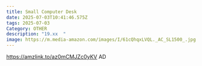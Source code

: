```yaml
---
title: Small Computer Desk
date: 2025-07-03T10:41:46.575Z
tags: 2025-07-03
Category: OTHER
description: "19.xx  "
image: https://m.media-amazon.com/images/I/61cQhqxLVQL._AC_SL1500_.jpg
---
```

https://amzlink.to/az0mCMJZc0yKV
AD